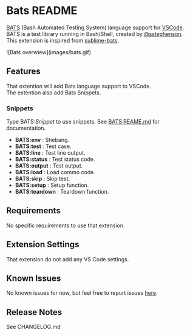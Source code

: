 # Bats README

[BATS](https://github.com/sstephenson/bats) (Bash Automated Testing System) language support for [VSCode](https://code.visualstudio.com/).\
BATS is a test library running in Bash/Shell, created by [@sstephenson](https://github.com/sstephenson).\
This extension is inspired from [sublime-bats](https://github.com/jverdeyen/sublime-bats).

\!\[Bats overwiew\]\(images/bats.gif\)

## Features

That extention will add Bats language support to VSCode.\
The extention also add Bats Snippets.

### Snippets

Type BATS:*Snippet* to use snippets. See [BATS REAME.md](https://github.com/sstephenson/bats/blob/master/README.md) for documentation.

* **BATS:env** : Shebang.
* **BATS:test** : Test case.
* **BATS:line** : Test line output.
* **BATS:status** : Test status code.
* **BATS:output** : Test output.
* **BATS:load** : Load commo code.
* **BATS:skip** : Skip test.
* **BATS:setup** : Setup function.
* **BATS:teardown** : Teardown function.

## Requirements

No specific requirements to use that extension.

## Extension Settings

That extension do not add any VS Code settings.

## Known Issues

No known issues for now, but feel free to repurt issues [here](https://github.com/jetmartin/bats/issues).

## Release Notes

See CHANGELOG.md